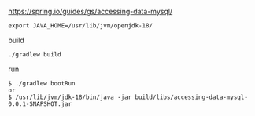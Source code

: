 https://spring.io/guides/gs/accessing-data-mysql/

```
export JAVA_HOME=/usr/lib/jvm/openjdk-18/
```

build
```
./gradlew build
```

run
```
$ ./gradlew bootRun
or
$ /usr/lib/jvm/jdk-18/bin/java -jar build/libs/accessing-data-mysql-0.0.1-SNAPSHOT.jar
```
